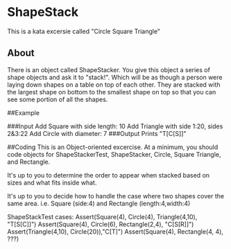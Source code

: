 # ShapeStack
This is a kata excersie called "Circle Square Triangle"
## About
There is an object called ShapeStacker. You give this object a series of shape objects and ask it to "stack!". 
Which will be as though a person were laying down shapes on a table on top of each other.
They are stacked with the largest shape on bottom to the smallest shape on top so that you can see some portion of all the shapes.

##Example
<picture of example>

###Input
Add Square with side length: 10
Add Triangle with side 1:20, sides 2&3:22
Add Circle with diameter: 7
###Output
Prints "T[C[S]]"

##Coding
This is an Object-oriented excercise. At a minimum, you should code objects for ShapeStackerTest, ShapeStacker, Circle, Square Triangle, and Rectangle.

It's up to you to determine the order to appear when stacked based on sizes and what fits inside what.

It's up to you to decide how to handle the case where two shapes cover the same area.
i.e. Square (side:4) and Rectangle (length:4,width:4)

ShapeStackTest cases:
  Assert(Square(4), Circle(4), Triangle(4,10), "T[S[C]]")
  Assert(Square(4), Circle(6), Rectangle(2,4), "C[S[R]]")
  Assert(Triangle(4,10), Circle(20)),"C[T]")
  Assert(Square(4), Rectangle(4, 4), ???)

